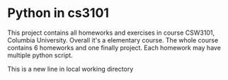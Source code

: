 # Python in cs3101

This project contains all homeworks and exercises in course CSW3101, Columbia University.
Overall it's a elementary course. The whole course contains 6 homeworks and one finally project.
Each homework may have multiple python script.

This is a new line in local working directory
